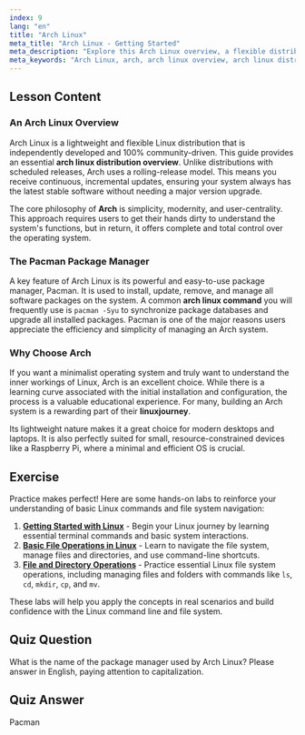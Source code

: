 ```yaml
---
index: 9
lang: "en"
title: "Arch Linux"
meta_title: "Arch Linux - Getting Started"
meta_description: "Explore this Arch Linux overview, a flexible distribution known for its rolling release model and Pacman package manager. Learn why the Arch Linux command line offers total control, making it a great start for your linuxjourney."
meta_keywords: "Arch Linux, arch, arch linux overview, arch linux distribution overview, arch linux command, Pacman, rolling release, Linux distribution, linuxjourney"
---
```


## Lesson Content

### An Arch Linux Overview

Arch Linux is a lightweight and flexible Linux distribution that is independently developed and 100% community-driven. This guide provides an essential **arch linux distribution overview**. Unlike distributions with scheduled releases, Arch uses a rolling-release model. This means you receive continuous, incremental updates, ensuring your system always has the latest stable software without needing a major version upgrade.

The core philosophy of **Arch** is simplicity, modernity, and user-centrality. This approach requires users to get their hands dirty to understand the system's functions, but in return, it offers complete and total control over the operating system.

### The Pacman Package Manager

A key feature of Arch Linux is its powerful and easy-to-use package manager, Pacman. It is used to install, update, remove, and manage all software packages on the system. A common **arch linux command** you will frequently use is `pacman -Syu` to synchronize package databases and upgrade all installed packages. Pacman is one of the major reasons users appreciate the efficiency and simplicity of managing an Arch system.

### Why Choose Arch

If you want a minimalist operating system and truly want to understand the inner workings of Linux, Arch is an excellent choice. While there is a learning curve associated with the initial installation and configuration, the process is a valuable educational experience. For many, building an Arch system is a rewarding part of their **linuxjourney**.

Its lightweight nature makes it a great choice for modern desktops and laptops. It is also perfectly suited for small, resource-constrained devices like a Raspberry Pi, where a minimal and efficient OS is crucial.

## Exercise

Practice makes perfect! Here are some hands-on labs to reinforce your understanding of basic Linux commands and file system navigation:

1. **[Getting Started with Linux](https://labex.io/labs/linux-getting-started-with-linux-446315)** - Begin your Linux journey by learning essential terminal commands and basic system interactions.
2. **[Basic File Operations in Linux](https://labex.io/labs/linux-basic-file-operations-in-linux-18001)** - Learn to navigate the file system, manage files and directories, and use command-line shortcuts.
3. **[File and Directory Operations](https://labex.io/labs/linux-file-and-directory-operations-17997)** - Practice essential Linux file system operations, including managing files and folders with commands like `ls`, `cd`, `mkdir`, `cp`, and `mv`.

These labs will help you apply the concepts in real scenarios and build confidence with the Linux command line and file system.

## Quiz Question

What is the name of the package manager used by Arch Linux? Please answer in English, paying attention to capitalization.

## Quiz Answer

Pacman
